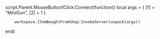script.Parent.MouseButton1Click:Connect(function()
		local args = {
			[1] = "MiniGun",
			[2] = 1
		}

		workspace.ItemBoughtFromShop:InvokeServer(unpack(args))
end)

